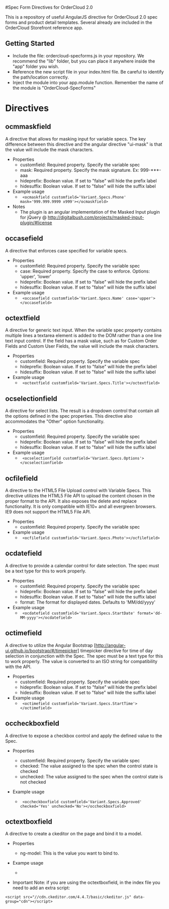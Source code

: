 #Spec Form Directives for OrderCloud 2.0

This is a repository of useful AngularJS directive for OrderCloud 2.0 spec forms and product detail templates. Several already are included in the OrderCloud Storefront reference app. 

## Getting Started

- Include the file: ordercloud-specforms.js in your repository.  We recommend the "lib" folder, but you can place it anywhere inside the "app" folder you wish. 
- Reference the new script file in your index.html file. Be careful to identify the path/location correctly.
- Inject the module into your app.module function. Remember the name of the module is "OrderCloud-SpecForms"

# Directives

## ocmmaskfield

A directive that allows for masking input for variable specs. The key difference between this directive and the angular directive "ui-mask" is that the value will include the mask characters. 

- Properties
  - customfield: Required property. Specify the variable spec
  - mask: Required property. Specify the mask signature. Ex: 999-***-aaa
  - hideprefix: Boolean value. If set to "false" will hide the prefix label
  - hidesuffix: Boolean value. If set to "false" will hide the suffix label
- Example usage
  - ``` <ocmaskfield customfield='Variant.Specs.Phone' mask='999.999.9999 x999'></ocmaskfield>```
- Notes
  - The plugin is an angular implementation of the Masked Input plugin for jQuery @ http://digitalbush.com/projects/masked-input-plugin/#license
  
## occasefield

A directive that enforces case specified for variable specs.  

- Properties
  - customfield: Required property. Specify the variable spec
  - case: Required property. Specify the case to enforce. Options: 'upper', 'lower'
  - hideprefix: Boolean value. If set to "false" will hide the prefix label
  - hidesuffix: Boolean value. If set to "false" will hide the suffix label
- Example usage
  - ``` <occasefield customfield='Variant.Specs.Name' case='upper'></occasefield>```

## octextfield

A directive for generic text input. When the variable spec property contains multiple lines a textarea element is added to the DOM rather than a one line text input control. If the field has a mask value, such as for Custom Order Fields and Custom User Fields, the value will include the mask characters. 

- Properties
  - customfield: Required property. Specify the variable spec
  - hideprefix: Boolean value. If set to "false" will hide the prefix label
  - hidesuffix: Boolean value. If set to "false" will hide the suffix label
- Example usage
  - ``` <octextfield customfield='Variant.Specs.Title'></octextfield>```

## ocselectionfield

A directive for select lists. The result is a dropdown control that contain all the options defined in the spec properties. This directive also accommodates the "Other" option functionality. 

- Properties
  - customfield: Required property. Specify the variable spec
  - hideprefix: Boolean value. If set to "false" will hide the prefix label
  - hidesuffix: Boolean value. If set to "false" will hide the suffix label
- Example usage
  - ``` <ocselectionfield customfield='Variant.Specs.Options'></ocselectionfield>```

## ocfilefield

A directive to the HTML5 File Upload control with Variable Specs. This directive utilizes the HTML5 File API to upload the content chosen in the proper format to the API. It also exposes the delete and replace functionality. It is only compatible with IE10+ and all evergreen browsers. IE9 does not support the HTML5 File API.

- Properties
  - customfield: Required property. Specify the variable spec
- Example usage
  - ``` <ocfilefield customfield='Variant.Specs.Photo'></ocfilefield>```

## ocdatefield

A directive to provide a calendar control for date selection. The spec must be a text type for this to work properly.  

- Properties
  - customfield: Required property. Specify the variable spec
  - hideprefix: Boolean value. If set to "false" will hide the prefix label
  - hidesuffix: Boolean value. If set to "false" will hide the suffix label
  - format: The format for displayed dates. Defaults to 'MM/dd/yyyy'
- Example usage
  - ``` <ocdatefield customfield='Variant.Specs.StartDate' format='dd-MM-yyyy'></ocdatefield>```

## octimefield

A directive to utilize the Angular Bootstrap [http://angular-ui.github.io/bootstrap/#/timepicker] timepicker directive for time of day selection in conjunction with the Spec. The spec must be a text type for this to work properly. The value is converted to an ISO string for compatibility with the API.

- Properties
  - customfield: Required property. Specify the variable spec
  - hideprefix: Boolean value. If set to "false" will hide the prefix label
  - hidesuffix: Boolean value. If set to "false" will hide the suffix label
- Example usage
  - ``` <octimefield customfield='Variant.Specs.StartTime'></octimefield>```

## occheckboxfield

A directive to expose a checkbox control and apply the defined value to the Spec. 

- Properties
  - customfield: Required property. Specify the variable spec
  - checked: The value assigned to the spec when the control state is checked
  - unchecked: The value assigned to the spec when the control state is not checked
  
- Example usage
  - ``` <occheckboxfield customfield='Variant.Specs.Approved' checked='Yes' unchecked='No'></occheckboxfield>```

## octextboxfield

A directive to create a ckeditor on the page and bind it to a model.
- Properties
  - ng-model: This is the value you want to bind to.

- Exampe usage
  - ``` <textarea octextboxfield ng-model="Variant.Specs.AdditionalInformation"></textarea>

- Important Note: if you are using the octextboxfield, in the index file you need to add an extra script:
```
<script src="//cdn.ckeditor.com/4.4.7/basic/ckeditor.js" data-group="cdn"></script>
```
